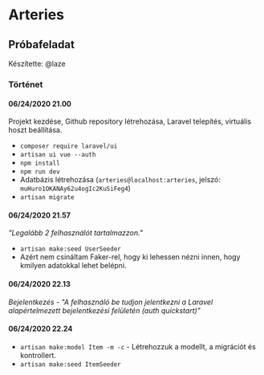 # Arteries
## Próbafeladat

Készítette: @laze

### Történet
#### 06/24/2020 21.00
Projekt kezdése, Github repository létrehozása, Laravel telepítés, virtuális hoszt beállítása.
* `composer require laravel/ui`
* `artisan ui vue --auth`
* `npm install`
* `npm run dev`
* Adatbázis létrehozása (`arteries@localhost:arteries`, jelszó: `muHuro1OKANAy62u4ogIc2KuSiFeg4`)
* `artisan migrate`

#### 06/24/2020 21.57
_"Legalább 2 felhasználót tartalmazzon."_
* `artisan make:seed UserSeeder`
* Azért nem csináltam Faker-rel, hogy ki lehessen nézni innen, hogy kmilyen adatokkal lehet belépni.

#### 06/24/2020 22.13
_Bejelentkezés - "A felhasználó be tudjon jelentkezni a Laravel alapértelmezett bejelentkezési felületén (auth quickstart)"_

#### 06/24/2020 22.24
* `artisan make:model Item -m -c` - Létrehozzuk a modellt, a migrációt és kontrollert.
* `artisan make:seed ItemSeeder`